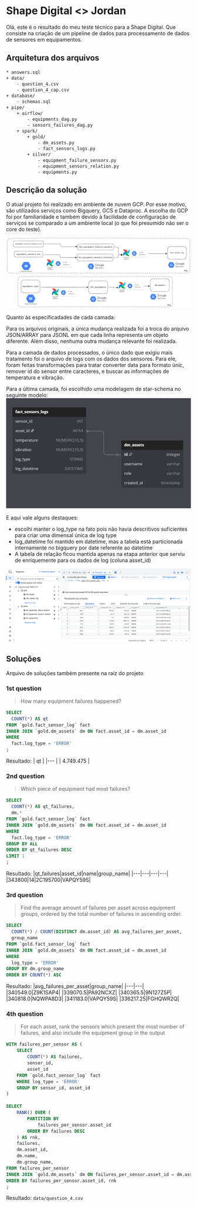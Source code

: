 # Shape Digital <> Jordan

Olá, este é o resultado do meu teste técnico para a Shape Digital. Que consiste na criação de um pipeline de dados para
processamento de dados de sensores em equipamentos.

## Arquitetura dos arquivos
```
* answers.sql
+ data/
    - question_4.csv
    - question_4_cap.csv
+ database/
    - schemas.sql
+ pipe/
    + airflow/
        - equipments_dag.py
        - sensors_failures_dag.py
    + spark/
        + gold/
            - dm_assets.py
            - fact_sensors_logs.py
        + silver/
            - equipment_failure_sensors.py
            - equipment_sensors_relation.py
            - equipments.py
```

## Descrição da solução
O atual projeto foi realizado em ambiente de nuvem GCP. Por esse motivo, são utilizados serviços como Bigquery, GCS e Dataproc. A escolha do GCP foi por familiaridade e também devido à facilidade de configuração de serviços se comparado a um ambiente local (o que foi presumido não ser o core do teste).

![image](res\architecture.jpeg)

Quanto às especificadades de cada camada:

Para os arquivos originais, a única mudança realizada foi a troca do arquivo JSON/ARRAY para JSONL em que cada linha representa um objeto diferente. Além disso, nenhuma outra mudança relevante foi realizada.

Para a camada de dados processados, o único dado que exigiu mais tratamento foi o arquivo de logs com os dados dos sensores. Para ele, foram feitas transformações para tratar converter data para formato únic, remover id do sensor entre caracteres, e buscar as informações de temperatura e vibração.

Para a última camada, foi escolhido uma modelagem de star-schema no seguinte modelo:
![img](res\relation.png)

E aqui vale alguns destaques:
- escolhi manter o log_type na fato pois não havia descritivos suficientes para criar uma dimensal única de log type
- log_datetime foi mantido em datetime, mas a tabela está particionada internamente no bigquery por date referente ao datetime
- A tabela de relação ficou mantida apenas na etapa anterior que serviu de enriquemente para os dados de log (coluna asset_id)

![](res\database.png)

## Soluções
Arquivo de soluções também presente na raíz do projeto

### 1st question
> How many equipment failures happened?
```SQL
SELECT
  COUNT(*) AS qt
FROM `gold.fact_sensor_log` fact
INNER JOIN `gold.dm_assets` dm ON fact.asset_id = dm.asset_id
WHERE
  fact.log_type = 'ERROR'
;
```
Resultado:
| qt |
|--- |
| 4.749.475 |



### 2nd question
> Which piece of equipment had most failures?

```SQL
SELECT
  COUNT(*) AS qt_failures,
  dm.*
FROM `gold.fact_sensor_log` fact
INNER JOIN `gold.dm_assets` dm ON fact.asset_id = dm.asset_id
WHERE
  fact.log_type = 'ERROR'
GROUP BY ALL
ORDER BY qt_failures DESC
LIMIT 1
;
```
Resultado:
|qt_failures|asset_id|name|group_name|
|---|---|---|---|
|343800|14|2C195700|VAPQY59S|



### 3rd question
> Find the average amount of failures per asset across equipment groups, ordered by the total number of failures in ascending order.
```SQL
SELECT
  COUNT(*) / COUNT(DISTINCT dm.asset_id) AS avg_failures_per_asset,
  group_name
FROM `gold.fact_sensor_log` fact
INNER JOIN `gold.dm_assets` dm ON fact.asset_id = dm.asset_id
WHERE
  log_type = 'ERROR'
GROUP BY dm.group_name
ORDER BY COUNT(*) ASC
```
Resultado:
|avg_failures_per_asset|group_name|
|---|---|
|340549.0|Z9K1SAP4|
|339070.5|PA92NCXZ|
|340365.5|9N127Z5P|
|340818.0|NQWPA8D3|
|341183.0|VAPQY59S|
|336217.25|FGHQWR2Q|

### 4th question
> For each asset, rank the sensors which present the most number of failures, and also include the equipment group in the output
```SQL
WITH failures_per_sensor AS (
    SELECT
        COUNT(*) AS failures,
        sensor_id,
        asset_id
    FROM `gold.fact_sensor_log` fact
    WHERE log_type = 'ERROR'
    GROUP BY sensor_id, asset_id
)

SELECT
    RANK() OVER (
        PARTITION BY
            failures_per_sensor.asset_id
        ORDER BY failures DESC
    ) AS rnk,
    failures,
    dm.asset_id,
    dm.name,
    dm.group_name,
FROM failures_per_sensor
INNER JOIN `gold.dm_assets` dm ON failures_per_sensor.asset_id = dm.asset_id
ORDER BY failures_per_sensor.asset_id, rnk
;
```
Resultado: `data/question_4.csv`
